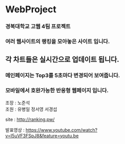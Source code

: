 # WebProject
### 경북대학교 고웹 4팀 프로젝트 
### 여러 웹사이트의 랭킹을 모아놓은 사이트 입니다. ###
## 각 차트들은 실시간으로 업데이트 됩니다. ##
### 메인페이지는 Top3를 5초마다 변경되어 보여줍니다. ###
### 모바일에서 호완가능한 반응형 웹페이지 입니다. ###

조장 : 노준석  
조원 : 유병일 정서영 서경섭  

site : http://ranking.pw/

발표영상 : https://www.youtube.com/watch?v=I5uVF3FSpJ8&feature=youtu.be
